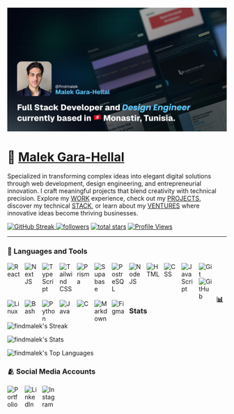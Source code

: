 ![](github.png)

# 💫 [Malek Gara-Hellal](https://www.findmalek.com)

Specialized in transforming complex ideas into elegant digital solutions through web development, design engineering, and entrepreneurial innovation. I craft meaningful projects that blend creativity with technical precision. Explore my <a href="https://www.findmalek.com/work">WORK</a> experience, check out my <a href="https://www.findmalek.com/projects">PROJECTS</a>, discover my technical <a href="https://www.findmalek.com/stack">STACK</a>, or learn about my <a href="https://www.findmalek.com/about#overview">VENTURES</a> where innovative ideas become thriving businesses.

   <p align="left">
      <a href="https://github.com/FindMalek">
         <img alt="GitHub Streak" title="Check out my GitHub Streak" src="https://custom-icon-badges.demolab.com/badge/dynamic/json?logo=fire&logoColor=white&color=212121&label=streak&query=%24.currentStreak.length&suffix=%20days&url=https%3A%2F%2Fstreak-stats.demolab.com%2F%3Fuser%3Dfindmalek%26type%3Djson&style=for-the-badge&labelColor=181717"/>
      </a>
      <a href="https://github.com/FindMalek?tab=followers">
         <img alt="followers" title="Follow me on Github" src="https://custom-icon-badges.demolab.com/github/followers/FindMalek?color=236ad3&labelColor=1155ba&style=for-the-badge&logo=person-add&label=Follow&logoColor=white"/></a>
      <a href="https://github.com/FindMalek?tab=repositories&sort=stargazers">
         <img alt="total stars" title="Total stars on GitHub" src="https://custom-icon-badges.demolab.com/github/stars/FindMalek?color=C79600&style=for-the-badge&labelColor=C79600&logo=star"/></a>
      <a href="https://github.com/FindMalek">
         <img alt="Profile Views" title="Github Profile Views" src="https://komarev.com/ghpvc/?username=findmalek&color=A5a5a5&style=for-the-badge&label=VIEWS&logo=eye&logoColor=white"/></a>
   </p>

---

### 🧰 Languages and Tools

<img align="left" alt="React" width="30px" style="padding-right:10px;" src="https://skillicons.dev/icons?i=react" />
<img align="left" alt="Next JS" width="30px" style="padding-right:10px;" src="https://skillicons.dev/icons?i=nextjs" />
<img align="left" alt="TypeScript" width="30px" style="padding-right:10px;" src="https://skillicons.dev/icons?i=ts" />
<img align="left" alt="Tailwind CSS" width="30px" style="padding-right:10px;" src="https://skillicons.dev/icons?i=tailwind" />
<img align="left" alt="Prisma" width="30px" style="padding-right:10px;" src="https://skillicons.dev/icons?i=prisma" />
<img align="left" alt="Supabase" width="30px" style="padding-right:10px;" src="https://skillicons.dev/icons?i=supabase" />
<img align="left" alt="PostreSQL" width="30px" style="padding-right:10px;" src="https://skillicons.dev/icons?i=postgres" />
<img align="left" alt="NodeJS" width="30px" style="padding-right:10px;" src="https://skillicons.dev/icons?i=nodejs" />
<img align="left" alt="HTML" width="30px" style="padding-right:10px;" src="https://skillicons.dev/icons?i=html" />
<img align="left" alt="CSS" width="30px" style="padding-right:10px;" src="https://skillicons.dev/icons?i=css" />
<img align="left" alt="JavaScript" width="30px" style="padding-right:10px;" src="https://skillicons.dev/icons?i=js" />
<img align="left" alt="Git" width="30px" style="padding-right:10px;" src="https://skillicons.dev/icons?i=git" />
<img align="left" alt="GitHub" width="30px" style="padding-right:10px;" src="https://skillicons.dev/icons?i=github" />
<img align="left" alt="Linux" width="30px" style="padding-right:10px;" src="https://skillicons.dev/icons?i=linux" />
<img align="left" alt="Bash" width="30px" style="padding-right:10px;" src="https://skillicons.dev/icons?i=bash"/>
<img align="left" alt="Python" width="30px" style="padding-right:10px;" src="https://skillicons.dev/icons?i=py" />
<img align="left" alt="Java" width="30px" style="padding-right:10px;" src="https://skillicons.dev/icons?i=java"/>
<img align="left" alt="C" width="30px" style="padding-right:10px;" src="https://skillicons.dev/icons?i=c"/>
<img align="left" alt="Markdown" width="30px" style="padding-right:10px;" src="https://skillicons.dev/icons?i=md" />
<img align="left" alt="Figma" width="30px" style="padding-right:10px;" src="https://skillicons.dev/icons?i=figma"/>

<br />

<br />

#

### 📊 Stats



![findmalek's Streak](https://github-readme-streak-stats.herokuapp.com/?user=findmalek&theme=prussian&hide_border=false)

![findmalek's Stats](https://github-readme-stats.vercel.app/api?username=findmalek&theme=prussian&show_icons=true&hide_border=false&count_private=true)

![findmalek's Top Languages](https://github-readme-stats.vercel.app/api/top-langs/?username=findmalek&theme=prussian&show_icons=true&hide_border=false&layout=compact)
### 🫂 Social Media Accounts

   <a target="_blank" href="https://www.findmalek.com">
   <img align="left" alt="Portfolio" width="30px" style="padding-right:10px;" src="https://skillicons.dev/icons?i=vercel" />
   </a>
   
   <a target="_blank" href="https://www.linkedin.com/in/findmalek">
   <img align="left" alt="LinkedIn" width="30px" style="padding-right:10px;" src="https://skillicons.dev/icons?i=linkedin" />
   </a>

   <a target="_blank" href="https://www.instagram.com/findmalek">
   <img align="left" alt="Instagram" width="30px" style="padding-right:10px;" src="https://skillicons.dev/icons?i=instagram" />
   </a>
